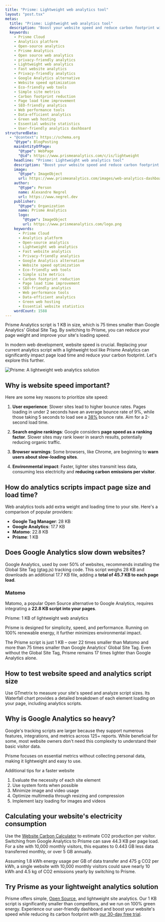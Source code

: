 ```yaml
---
title: "Prisme: Lightweight web analytics tool"
layout: "post.tsx"
metas:
  title: "Prisme: Lightweight web analytics tool"
  description: "Boost your website speed and reduce carbon footprint with Prisme Analytics. Our lightweight 1KB script is 75x smaller than Google Analytics, providing essential metrics without compromising performance. Try our simple, privacy-friendly web analytics tool for faster load times and cleaner insights."
  keywords:
    - Prisme Cloud
    - Analytics platform
    - Open-source analytics
    - Prisme Analytics
    - Open source web analytics
    - privacy-friendly analytics
    - Lightweight web analytics
    - Fast website analytics
    - Privacy-friendly analytics
    - Google Analytics alternative
    - Website speed optimization
    - Eco-friendly web tools
    - Simple site metrics
    - Carbon footprint reduction
    - Page load time improvement
    - SEO-friendly analytics
    - Web performance tools
    - Data-efficient analytics
    - Green web hosting
    - Essential website statistics
    - User-friendly analytics dashboard
structuredData:
  - "@context": https://schema.org
    "@type": BlogPosting
    mainEntityOfPage:
      "@type": WebPage
      "@id": https://www.prismeanalytics.com/c/is/lightweight
    headline: "Prisme: Lightweight web analytics tool"
    description: "Boost your website speed and reduce carbon footprint with Prisme Analytics. Our lightweight 1KB script is 75x smaller than Google Analytics, providing essential metri cs without compromising performance. Try our simple, privacy-friendly web analytics tool for faster load times and cleaner insights."
    image:
      "@type": ImageObject
      url: https://www.prismeanalytics.com/images/web-analytics-dashboard-light.png
    author:
      "@type": Person
      name: Alexandre Negrel
      url: https://www.negrel.dev
    publisher:
      "@type": Organization
      name: Prisme Analytics
      logo:
        "@type": ImageObject
        url: https://www.prismeanalytics.com/logo.png
    keywords:
      - Prisme Cloud
      - Analytics platform
      - Open-source analytics
      - Lightweight web analytics
      - Fast website analytics
      - Privacy-friendly analytics
      - Google Analytics alternative
      - Website speed optimization
      - Eco-friendly web tools
      - Simple site metrics
      - Carbon footprint reduction
      - Page load time improvement
      - SEO-friendly analytics
      - Web performance tools
      - Data-efficient analytics
      - Green web hosting
      - Essential website statistics
    wordCount: 1588
---
```


Prisme Analytics script is 1 KB in size, which is 75 times smaller than Google
Analytics' Global Site Tag. By switching to Prisme, you can reduce your page
weight and improve your site's loading speed.

In modern web development, website speed is crucial. Replacing your current
analytics script with a lightweight tool like Prisme Analytics can significantly
impact page load time and reduce your carbon footprint. Let's explore this
further.

![Prisme: A lightweight web analytics solution](/images/web-analytics-dashboard-light.png)

## Why is website speed important?

Here are some key reasons to prioritize site speed:

1. **User experience**: Slower sites lead to higher bounce rates. Pages loading
   in under 2 seconds have an average bounce rate of 9%, while those taking 5
   seconds to load see a
   [38%](https://royal.pingdom.com/page-load-time-really-affect-bounce-rate/)
   bounce rate. Aim for a 2-second load time.

2. **Search engine rankings**: Google considers **page speed as a ranking
   factor**. Slower sites may rank lower in search results, potentially reducing
   organic traffic.

3. **Browser warnings**: Some browsers, like Chrome, are beginning to **warn
   users about slow-loading sites**.

4. **Environmental impact**: Faster, lighter sites transmit less data, consuming
   less electricity and **reducing carbon emissions per visitor**.

## How do analytics scripts impact page size and load time?

Web analytics tools add extra weight and loading time to your site. Here's a
comparison of popular providers:

- **Google Tag Manager**: 28 KB
- **Google Analytics**: 17.7 KB
- **Matomo**: 22.8 KB
- **Prisme**: 1 KB

## Does Google Analytics slow down websites?

Google Analytics, used by over 50% of websites, recommends installing the Global
Site Tag (gtag.js) tracking code. This script weighs 28 KB and downloads an
additional 17.7 KB file, adding a **total of 45.7 KB to each page load**.

### Matomo

Matomo, a popular Open Source alternative to Google Analytics, requires
integrating a **22.8 KB script into your pages**.

Prisme: 1 KB of lightweight web analytics

Prisme is designed for simplicity, speed, and performance. Running on 100%
renewable energy, it further minimizes environmental impact.

The Prisme script is just 1 KB – over 22 times smaller than Matomo and more than
75 times smaller than Google Analytics' Global Site Tag. Even without the Global
Site Tag, Prisme remains 17 times lighter than Google Analytics alone.

## How to test website speed and analytics script size

Use GTmetrix to measure your site's speed and analyze script sizes. Its
Waterfall chart provides a detailed breakdown of each element loading on your
page, including analytics scripts.

## Why is Google Analytics so heavy?

Google's tracking scripts are larger because they support numerous features,
integrations, and metrics across 125+ reports. While beneficial for some, most
website owners don't need this complexity to understand their basic visitor
data.

Prisme focuses on essential metrics without collecting personal data, making it
lightweight and easy to use.

Additional tips for a faster website

1. Evaluate the necessity of each site element
2. Use system fonts when possible
3. Minimize image and video usage
4. Optimize multimedia through resizing and compression
5. Implement lazy loading for images and videos

## Calculating your website's electricity consumption

Use the [Website Carbon Calculator](https://www.websitecarbon.com/) to estimate
CO2 production per visitor. Switching from Google Analytics to Prisme can save
44.3 KB per page load. For a site with 10,000 monthly visitors, this equates to
0.443 GB less data transferred monthly, or over 5 GB annually.

Assuming 1.8 kWh energy usage per GB of data transfer and 475 g CO2 per kWh, a
single website with 10,000 monthly visitors could save nearly 10 kWh and 4.5 kg
of CO2 emissions yearly by switching to Prisme.

## Try Prisme as your lightweight analytics solution

Prisme offers simple, [Open Source](/is/open-source-website-analytics/), and
lightweight site analytics. Our 1 KB script is significantly smaller than
competitors, and we run on 100% green energy. Experience our user-friendly
dashboard and boost your website's speed while reducing its carbon footprint
with [our 30-day free trial](https://app.prismeanalytics.com/authn/sign_up).
